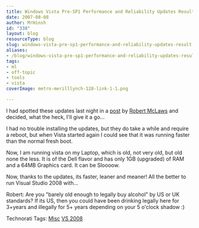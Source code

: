 ```yaml
---
title: Windows Vista Pre-SP1 Performance and Reliability Updates Result
date: 2007-08-08
author: MrHinsh
id: "338"
layout: blog
resourceType: blog
slug: windows-vista-pre-sp1-performance-and-reliability-updates-result
aliases:
- /blog/windows-vista-pre-sp1-performance-and-reliability-updates-result
tags:
- ml
- off-topic
- tools
- vista
coverImage: metro-merilllynch-128-link-1-1.png

---
```



I had spotted these updates last night in a [post](http://www.windows-now.com/blogs/robert/archive/2007/08/07/windows-vista-pre-sp1-performance-and-reliability-updates-released.aspx "Windows Vista Pre-SP1 Performance and Reliability Updates Released") by [Robert McLaws](http://www.windows-now.com/blogs/robert/) and decided, what the heck, I'll give it a go...

I had no trouble installing the updates, but they do take a while and require a reboot, but when Vista started again I could see that it was running faster than the normal fresh boot.

Now, I am running vista on my Laptop, which is old, not very old, but old none the less. It is of the Dell flavor and has only 1GB (upgraded) of RAM and a 64MB Graphics card. It can be Sloooow.

Now, thanks to the updates, its faster, leaner and meaner! All the better to run Visual Studio 2008 with...

Robert: Are you "barely old enough to legally buy alcohol" by US or UK standards? If its US, then you could have been drinking legally here for 3+years and illegally for 5+ years depending on your 5 o'clock shadow :)

Technorati Tags: [Misc](http://technorati.com/tags/Misc) [VS 2008](http://technorati.com/tags/VS+2008)


